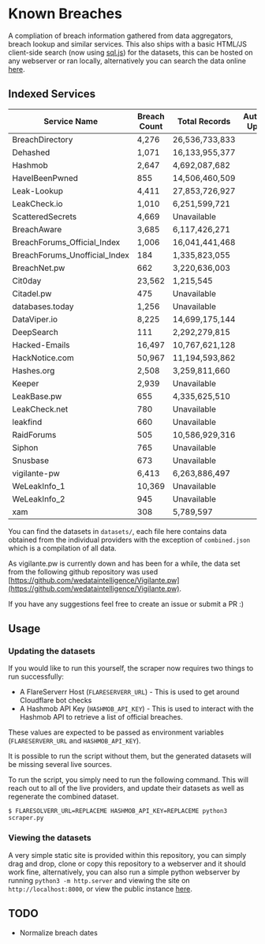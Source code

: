 # Known Breaches
A compliation of breach information gathered from data aggregators, breach lookup and similar services. This also ships with a basic HTML/JS client-side search (now using [sql.js](https://sql.js.org/#/)) for the datasets, this can be hosted on any webserver or ran locally, alternatively you can search the data online [here](https://breaches.dls.sh/).

## Indexed Services
| Service Name | Breach Count | Total Records | Automatic Updates |
| ------------ | ------------ | ------------- |        :--:       |
| BreachDirectory | 4,276 | 26,536,733,833 | ✅ |
| Dehashed | 1,071 | 16,133,955,377 | ✅ |
| Hashmob | 2,647 | 4,692,087,682 | ✅ |
| HaveIBeenPwned | 855 | 14,506,460,509 | ✅ |
| Leak-Lookup | 4,411 | 27,853,726,927 | ✅ |
| LeakCheck.io | 1,010 | 6,251,599,721 | ✅ |
| ScatteredSecrets | 4,669 | Unavailable | ✅ |
| BreachAware | 3,685 | 6,117,426,271 | ❌ |
| BreachForums_Official_Index | 1,006 | 16,041,441,468 | ❌ |
| BreachForums_Unofficial_Index | 184 | 1,335,823,055 | ❌ |
| BreachNet.pw | 662 | 3,220,636,003 | ❌ |
| Cit0day | 23,562 | 1,215,545 | ❌ |
| Citadel.pw | 475 | Unavailable | ❌ |
| databases.today | 1,256 | Unavailable | ❌ |
| DataViper.io | 8,225 | 14,699,175,144 | ❌ |
| DeepSearch | 111 | 2,292,279,815 | ❌ |
| Hacked-Emails | 16,497 | 10,767,621,128 | ❌ |
| HackNotice.com | 50,967 | 11,194,593,862 | ❌ |
| Hashes.org | 2,508 | 3,259,811,660 | ❌ |
| Keeper | 2,939 | Unavailable | ❌ |
| LeakBase.pw | 655 | 4,335,625,510 | ❌ |
| LeakCheck.net | 780 | Unavailable | ❌ |
| leakfind | 660 | Unavailable | ❌ |
| RaidForums | 505 | 10,586,929,316 | ❌ |
| Siphon | 765 | Unavailable | ❌ |
| Snusbase | 673 | Unavailable | ❌ |
| vigilante-pw | 6,413 | 6,263,886,497 | ❌ |
| WeLeakInfo_1 | 10,369 | Unavailable | ❌ |
| WeLeakInfo_2 | 945 | Unavailable | ❌ |
| xam | 308 | 5,789,597 | ❌ |


You can find the datasets in `datasets/`, each file here contains data obtained from the individual providers with the exception of `combined.json` which is a compilation of all data.

As vigilante.pw is currently down and has been for a while, the data set from the following github repository was used [https://github.com/wedataintelligence/Vigilante.pw](https://github.com/wedataintelligence/Vigilante.pw).

If you have any suggestions feel free to create an issue or submit a PR :)

## Usage
### Updating the datasets
If you would like to run this yourself, the scraper now requires two things to run successfully:
 - A FlareServerr Host (`FLARESERVERR_URL`) - This is used to get around Cloudflare bot checks
 - A Hashmob API Key (`HASHMOB_API_KEY`) - This is used to interact with the Hashmob API to retrieve a list of official breaches.

These values are expected to be passed as environment variables (`FLARESERVERR_URL` and `HASHMOB_API_KEY`).

It is possible to run the script without them, but the generated datasets will be missing several live sources.

To run the script, you simply need to run the following command. This will reach out to all of the live providers, and update their datasets as well as regenerate the combined dataset.

```
$ FLARESOLVERR_URL=REPLACEME HASHMOB_API_KEY=REPLACEME python3 scraper.py
```

### Viewing the datasets
A very simple static site is provided within this repository, you can simply drag and drop, clone or copy this repository to a webserver and it should work fine, alternatively, you can also run a simple python webserver by running `python3 -m http.server` and viewing the site on `http://localhost:8000`, or view the public instance [here](https://breaches.dls.sh/).

## TODO
 - Normalize breach dates